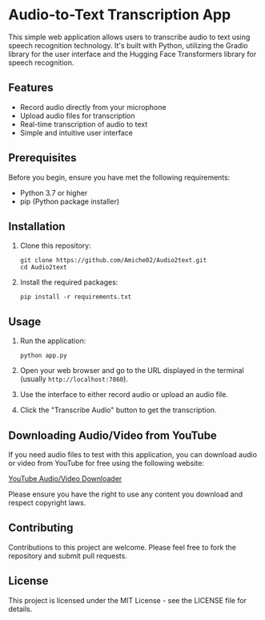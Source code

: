 # Audio-to-Text Transcription App

This simple web application allows users to transcribe audio to text using speech recognition technology. It's built with Python, utilizing the Gradio library for the user interface and the Hugging Face Transformers library for speech recognition.

## Features

- Record audio directly from your microphone
- Upload audio files for transcription
- Real-time transcription of audio to text
- Simple and intuitive user interface

## Prerequisites

Before you begin, ensure you have met the following requirements:

- Python 3.7 or higher
- pip (Python package installer)

## Installation

1. Clone this repository:
   ```
   git clone https://github.com/Amiche02/Audio2text.git
   cd Audio2text
   ```

2. Install the required packages:
   ```
   pip install -r requirements.txt
   ```

## Usage

1. Run the application:
   ```
   python app.py
   ```

2. Open your web browser and go to the URL displayed in the terminal (usually `http://localhost:7860`).

3. Use the interface to either record audio or upload an audio file.

4. Click the "Transcribe Audio" button to get the transcription.

## Downloading Audio/Video from YouTube

If you need audio files to test with this application, you can download audio or video from YouTube for free using the following website:

[YouTube Audio/Video Downloader](https://ddownr.com/enXB/)

Please ensure you have the right to use any content you download and respect copyright laws.

## Contributing

Contributions to this project are welcome. Please feel free to fork the repository and submit pull requests.

## License

This project is licensed under the MIT License - see the LICENSE file for details.